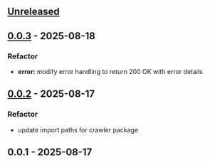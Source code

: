 <a name="unreleased"></a>

## [Unreleased]

<a name="0.0.3"></a>

## [0.0.3] - 2025-08-18

### Refactor

- **error:** modify error handling to return 200 OK with error details

<a name="0.0.2"></a>

## [0.0.2] - 2025-08-17

### Refactor

- update import paths for crawler package

<a name="0.0.1"></a>

## 0.0.1 - 2025-08-17

[Unreleased]: https://github.com/nettojulio/ufape-crawler-golang/compare/0.0.3...HEAD

[0.0.3]: https://github.com/nettojulio/ufape-crawler-golang/compare/0.0.2...0.0.3
[0.0.2]: https://github.com/nettojulio/ufape-crawler-golang/compare/0.0.1...0.0.2
